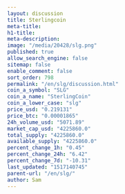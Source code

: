 ```yaml
---
layout: discussion
title: Sterlingcoin
meta-title: 
h1-title: 
meta-description: 
image: "/media/20428/slg.png"
published: true
allow_search_engine: false
sitemap: false
enable_comment: false
sort_order: 798
permalink: "/en/slg/discussion.html"
coin_a_symbol: "SLG"
coin_a_name: "SterlingCoin"
coin_a_lower_case: "slg"
price_usd: "0.219131"
price_btc: "0.00001865"
24h_volume_usd: "5071.89"
market_cap_usd: "4225860.0"
total_supply: "4225860.0"
available_supply: "4225860.0"
percent_change_1h: "0.45"
percent_change_24h: "6.42"
percent_change_7d: "-10.31"
last_updated: "1517140745"
parent-url: "/en/slg/"
author: Sam
---
```


